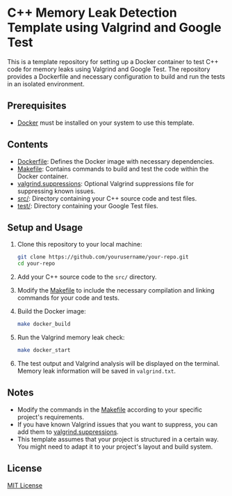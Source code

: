 # C++ Memory Leak Detection Template using Valgrind and Google Test

This is a template repository for setting up a Docker container to test C++ code for memory leaks using Valgrind and Google Test. The repository provides a Dockerfile and necessary configuration to build and run the tests in an isolated environment.

## Prerequisites

- [Docker](https://www.docker.com/get-started) must be installed on your system to use this template.

## Contents

- [Dockerfile](Dockerfile): Defines the Docker image with necessary dependencies.
- [Makefile](Makefile): Contains commands to build and test the code within the Docker container.
- [valgrind.suppressions](valgrind.suppressions): Optional Valgrind suppressions file for suppressing known issues.
- [src/](src/): Directory containing your C++ source code and test files.
- [test/](test/): Directory containing your Google Test files.

## Setup and Usage

1. Clone this repository to your local machine:

    ```bash
    git clone https://github.com/yourusername/your-repo.git
    cd your-repo
    ```

2. Add your C++ source code to the `src/` directory.

3. Modify the [Makefile](Makefile) to include the necessary compilation and linking commands for your code and tests.

4. Build the Docker image:

    ```bash
    make docker_build
    ```
5. Run the Valgrind memory leak check:

    ```bash
    make docker_start
    ```
   
6. The test output and Valgrind analysis will be displayed on the terminal. Memory leak information will be saved in `valgrind.txt`.

## Notes

- Modify the commands in the [Makefile](Makefile) according to your specific project's requirements.
- If you have known Valgrind issues that you want to suppress, you can add them to [valgrind.suppressions](valgrind.suppressions).
- This template assumes that your project is structured in a certain way. You might need to adapt it to your project's layout and build system.

## License

[MIT License](LICENSE)
